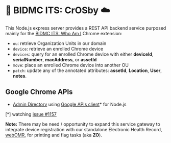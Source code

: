 # 🏥 BIDMC ITS: CrOSby ☁️

This Node.js express server provides a REST API backend service purposed mainly for the [BIDMC ITS: Who Am I](https://github.com/theflyingape/bidmc-its-whoami) Chrome extension:

* `ou`: retrieve Organization Units in our domain
* `device`: retrieve an enrolled Chrome device 
* `devices`: query for an enrolled Chrome device with either **deviceId**, **serialNumber**, **macAddress**, or **assetId** 
* `move`: place an enrolled Chrome device into another OU
* `patch`: update any of the annotated attributes: **assetId**, **Location**, **User**, **notes**.

## Google Chrome APIs
* [Admin Directory](https://developers.google.com/apis-explorer/?hl=en_US#search/directory/admin/directory_v1/) using [Google APIs client](https://www.npmjs.com/package/googleapis)* for Node.js

[*] watching [issue #1157](https://github.com/google/google-api-nodejs-client/issues/1157)

**Note:** There may be need / opportunity to expand this service gateway to integrate device registration with our standalone Electronic Health Record, [webOMR](https://apps.bidmc.org/webomr_training/), for printing and flag tasks (aka **ZO**).

